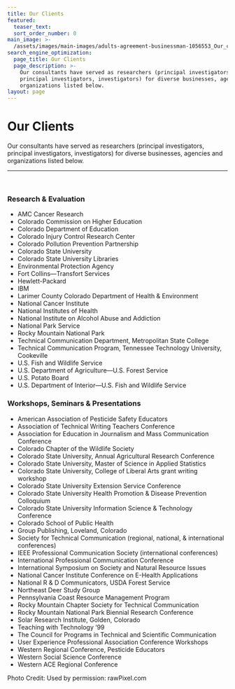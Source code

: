 ```yaml
---
title: Our Clients
featured:
  teaser_text:
  sort_order_number: 0
main_image: >-
  /assets/images/main-images/adults-agreement-businessman-1056553_Our_clients.jpg
search_engine_optimization:
  page_title: Our Clients
  page_description: >-
    Our consultants have served as researchers (principal investigators,
    principal investigators, investigators) for diverse businesses, agencies and
    organizations listed below.
layout: page
---
```


# Our Clients

Our consultants have served as researchers (principal investigators, principal investigators, investigators) for diverse businesses, agencies and organizations listed below.

---

&nbsp;

### Research & Evaluation

* AMC Cancer Research&nbsp;
* Colorado Commission on Higher Education
* Colorado Department of Education&nbsp;
* Colorado Injury Control Research Center
* Colorado Pollution Prevention Partnership
* Colorado State University&nbsp;
* Colorado State University Libraries
* Environmental Protection Agency&nbsp;
* Fort Collins—Transfort Services&nbsp;
* Hewlett-Packard&nbsp;
* IBM&nbsp;
* Larimer County Colorado Department of Health & Environment&nbsp;
* National Cancer Institute
* National Institutes of Health&nbsp;
* National Institute on Alcohol Abuse and Addiction&nbsp;
* National Park Service&nbsp;
* Rocky Mountain National Park&nbsp;
* Technical Communication Department, Metropolitan State College
* Technical Communication Program, Tennessee Technology University, Cookeville
* U.S. Fish and Wildlife Service
* U.S. Department of Agriculture—U.S. Forest Service&nbsp;
* U.S. Potato Board&nbsp;
* U.S. Department of Interior—U.S. Fish and Wildlife Service

### Workshops, Seminars & Presentations

* American Association of Pesticide Safety Educators
* Association of Technical Writing Teachers Conference
* Association for Education in Journalism and Mass Communication Conference&nbsp;
* Colorado Chapter of the Wildlife Society
* Colorado State University, Annual Agricultural Research Conference
* Colorado State University, Master of Science in Applied Statistics
* Colorado State University, College of Liberal Arts grant writing workshop
* Colorado State University Extension Service Conference
* Colorado State University Health Promotion & Disease Prevention Colloquium&nbsp;
* Colorado State University Information Science & Technology Conference
* Colorado School of Public Health
* Group Publishing, Loveland, Colorado
* Society for Technical Communication (regional, national, & international conferences)
* IEEE Professional Communication Society (international conferences)
* International Professional Communication Conference
* International Symposium on Society and Natural Resource Issues
* National Cancer Institute Conference on E-Health Applications
* National R & D Communicators, USDA Forest Service
* Northeast Deer Study Group
* Pennsylvania Coast Resource Management Program
* Rocky Mountain Chapter Society for Technical Communication
* Rocky Mountain National Park Biennial Research Conference
* Solar Research Institute, Golden, Colorado
* Teaching with Technology ‘99
* The Council for Programs in Technical and Scientific Communication
* User Experience Professional Association Conference Workshops
* Western Regional Conference, Pesticide Educators&nbsp;
* Western Social Science Conference
* Western ACE Regional Conference

Photo Credit: Used by permission: rawPixel.com